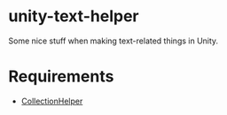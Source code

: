 # unity-text-helper
Some nice stuff when making text-related things in Unity.

# Requirements
* [CollectionHelper](https://github.com/llyme-unity-library/unity-collection-helper)
